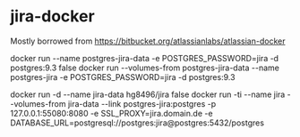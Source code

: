 # jira-docker

Mostly borrowed from https://bitbucket.org/atlassianlabs/atlassian-docker

docker run --name postgres-jira-data -e POSTGRES_PASSWORD=jira -d postgres:9.3 false
docker run --volumes-from postgres-jira-data --name postgres-jira -e POSTGRES_PASSWORD=jira -d postgres:9.3

docker run -d --name jira-data hg8496/jira false
docker run -ti --name jira --volumes-from jira-data --link postgres-jira:postgres -p 127.0.0.1:55080:8080 -e SSL_PROXY=jira.domain.de -e DATABASE_URL=postgresql://postgres:jira@postgres:5432/postgres
